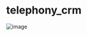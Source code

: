 # telephony_crm

![image](https://user-images.githubusercontent.com/56764407/188855471-843d89c9-24cc-4f86-a500-e8c85b354ae4.png)
